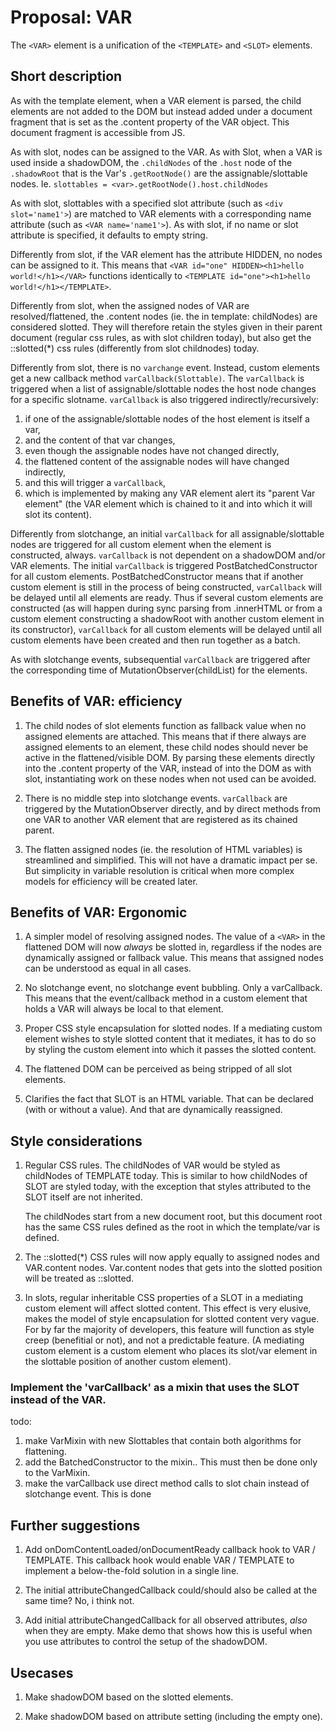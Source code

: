 # Proposal: VAR

The `<VAR>` element is a unification of the `<TEMPLATE>` and `<SLOT>` elements.

## Short description
As with the template element, when a VAR element is parsed, 
the child elements are not added to the DOM but instead added under a document fragment that is
set as the .content property of the VAR object. 
This document fragment is accessible from JS.

As with slot, nodes can be assigned to the VAR. 
As with Slot, when a VAR is used inside a shadowDOM, the `.childNodes` of the `.host` node of the 
`.shadowRoot` that is the Var's `.getRootNode()` are the assignable/slottable nodes.
Ie. `slottables = <var>.getRootNode().host.childNodes`

As with slot, slottables with a specified slot attribute (such as `<div slot='name1'>`)
are matched to VAR elements with a corresponding name attribute (such as `<VAR name='name1'>`).
As with slot, if no name or slot attribute is specified, it defaults to empty string.

Differently from slot, if the VAR element has the attribute HIDDEN, no nodes can be assigned to it.
This means that `<VAR id="one" HIDDEN><h1>hello world!</h1></VAR>` functions identically to
`<TEMPLATE id="one"><h1>hello world!</h1></TEMPLATE>`.

Differently from slot, when the assigned nodes of VAR are resolved/flattened, 
the .content nodes (ie. the in template: childNodes) are considered slotted.
They will therefore retain the styles given in their parent document (regular css rules, 
as with slot children today), but also get the ::slotted(*) css rules (differently from slot childnodes)
today.

Differently from slot, there is no `varchange` event.
Instead, custom elements get a new callback method `varCallback(Slottable)`.
The `varCallback` is triggered when a list of assignable/slottable nodes the host node changes 
for a specific slotname.
`varCallback` is also triggered indirectly/recursively: 
1. if one of the assignable/slottable nodes of the host element is itself a var, 
2. and the content of that var changes, 
3. even though the assignable nodes have not changed directly,
4. the flattened content of the assignable nodes will have changed indirectly,
5. and this will trigger a `varCallback`,
6. which is implemented by making any VAR element alert its "parent Var element"
(the VAR element which is chained to it and into which it will slot its content).

Differently from slotchange, an initial `varCallback` for all assignable/slottable nodes
are triggered for all custom element when the element is constructed, always.
`varCallback` is not dependent on a shadowDOM and/or VAR elements.
The initial `varCallback` is triggered PostBatchedConstructor for all custom elements.
PostBatchedConstructor means that if another custom element is still in the process of being constructed,
`varCallback` will be delayed until all elements are ready.
Thus if several custom elements are constructed (as will happen during sync parsing from .innerHTML or
from a custom element constructing a shadowRoot with another custom element in its constructor),
`varCallback` for all custom elements will be delayed until all custom elements have been created and then
run together as a batch.

As with slotchange events, subsequential `varCallback` are triggered after the corresponding time of 
MutationObserver(childList) for the elements.

## Benefits of VAR: efficiency

1. The child nodes of slot elements function as fallback value when no assigned elements are attached.
   This means that if there always are assigned elements to an element, 
   these child nodes should never be active in the flattened/visible DOM.
   By parsing these elements directly into the .content property of the VAR, instead of into the DOM as with slot,
   instantiating work on these nodes when not used can be avoided.

2. There is no middle step into slotchange events. 
   `varCallback` are triggered by the MutationObserver directly, 
   and by direct methods from one VAR to another VAR element that are registered as its chained parent.
   
3. The flatten assigned nodes (ie. the resolution of HTML variables) is streamlined and simplified.
   This will not have a dramatic impact per se.
   But simplicity in variable resolution is critical when more complex models for efficiency 
   will be created later.

## Benefits of VAR: Ergonomic

1. A simpler model of resolving assigned nodes.
   The value of a `<VAR>` in the flattened DOM will now *always* be slotted in,
   regardless if the nodes are dynamically assigned or fallback value.
   This means that assigned nodes can be understood as equal in all cases.

2. No slotchange event, no slotchange event bubbling. 
   Only a varCallback.
   This means that the event/callback method in a custom element that holds a VAR will 
   always be local to that element.
   
3. Proper CSS style encapsulation for slotted nodes.
   If a mediating custom element wishes to style slotted content that it mediates,
   it has to do so by styling the custom element into which it passes the slotted content.
   
4. The flattened DOM can be perceived as being stripped of all slot elements.

5. Clarifies the fact that SLOT is an HTML variable. 
   That can be declared (with or without a value).
   And that are dynamically reassigned.

## Style considerations

1. Regular CSS rules.
   The childNodes of VAR would be styled as childNodes of TEMPLATE today.
   This is similar to how childNodes of SLOT are styled today, 
   with the exception that styles attributed to the SLOT itself are not inherited.
   
   The childNodes start from a new document root, but this document root has the same CSS rules defined 
   as the root in which the template/var is defined.

2. The ::slotted(*) CSS rules will now apply equally to assigned nodes and VAR.content nodes.
   Var.content nodes that gets into the slotted position will be treated as ::slotted.

3. In slots, regular inheritable CSS properties of a SLOT in a mediating custom element will 
   affect slotted content.
   This effect is very elusive, makes the model of style encapsulation for slotted content very vague.
   For by far the majority of developers, this feature will function as style creep (benefitial or not),
   and not a predictable feature. 
   (A mediating custom element is a custom element who places its slot/var
   element in the slottable position of another custom element).
   
### Implement the 'varCallback' as a mixin that uses the SLOT instead of the VAR.

todo:
1. make VarMixin with new Slottables that contain both algorithms for flattening.
2. add the BatchedConstructor to the mixin.. This must then be done only to the VarMixin.
3. make the varCallback use direct method calls to slot chain instead of slotchange event. This is done

## Further suggestions

1. Add onDomContentLoaded/onDocumentReady callback hook to VAR / TEMPLATE. 
   This callback hook would enable VAR / TEMPLATE to implement a below-the-fold solution in a single line.
   
2. The initial attributeChangedCallback could/should also be called at the same time? No, i think not.

3. Add initial attributeChangedCallback for all observed attributes, *also* when they are empty.
   Make demo that shows how this is useful when you use attributes to control the setup of the shadowDOM.
   
## Usecases

1. Make shadowDOM based on the slotted elements.

2. Make shadowDOM based on attribute setting (including the empty one).